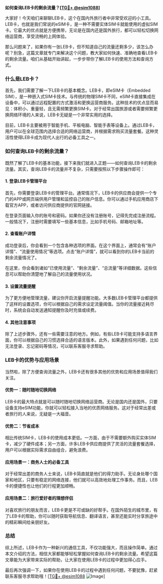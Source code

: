 **如何查询LEB卡的剩余流量？[[TG💪+ @esim1088](https://t.me/s/esim1088)]**

大家好！今天咱们来聊聊LEB卡，这个在国内外旅行者中非常受欢迎的小工具。LEB卡，也就是我们常说的eSIM卡，是一种不需要实体SIM卡就能使用的虚拟SIM卡。它最大的优点就是方便携带，无论是在国内还是国外旅行，都可以轻松切换网络运营商，享受流畅的上网体验。

那么问题来了，如果你有一张LEB卡，但不知道自己的流量还剩多少，该怎么办呢？别急，这篇文章就专门来解决这个问题，教大家如何快速、准确地查看LEB卡的剩余流量。咱们从基础开始讲起，一步步带你了解LEB卡的使用方法和查询方式。

### 什么是LEB卡？

首先，我们需要了解一下LEB卡的基本概念。LEB卡，即eSIM卡（Embedded SIM），是一种嵌入式SIM卡技术。与传统的物理SIM卡不同，eSIM卡直接集成在设备中，可以通过远程配置的方式激活和更换运营商服务。这种技术的优点显而易见：体积小、重量轻，且无需频繁更换SIM卡。对于经常出国旅游或者需要频繁更换网络环境的人来说，LEB卡无疑是一个非常实用的选择。

目前，LEB卡主要被用于智能手机、平板电脑、智能手表等设备上。通过LEB卡，用户可以在全球范围内选择合适的网络运营商，并根据需求购买流量套餐。这种灵活性使得LEB卡成为现代人出行的必备工具之一。

### 如何查询LEB卡的剩余流量？

既然了解了LEB卡的基本功能，接下来我们就进入正题——如何查询LEB卡的剩余流量。其实，查询LEB卡的流量并不复杂，只需要按照以下步骤操作即可：

#### 1. 登录LEB卡管理平台

首先，你需要登录LEB卡的管理平台。通常情况下，LEB卡的供应商会提供一个专门的APP或网页端供用户管理和监控自己的账户信息。你可以通过手机应用商店下载官方APP，或者访问供应商提供的官网链接。

在登录页面输入你的账号和密码。如果你还没有注册账号，记得先完成注册流程。一般情况下，注册时需要填写一些基本信息，比如手机号码、邮箱地址等。

#### 2. 查看账户详情

成功登录后，你会看到一个包含各种选项的界面。在这个界面上，通常会有“账户详情”、“流量使用情况”等选项。点击“账户详情”，就可以看到你的LEB卡当前的剩余流量情况了。

在这里，你会看到诸如“已使用流量”、“剩余流量”、“总流量”等详细数据。这些信息可以帮助你清楚地了解自己的流量使用状况。

#### 3. 设置流量提醒

为了更方便地管理流量，建议你开启流量提醒功能。大多数LEB卡管理平台都提供了这样的设置选项，你可以根据自己的需求设定流量阈值。当你的流量接近耗尽时，系统会自动发送通知提醒你及时充值或续费。

#### 4. 其他注意事项

除了上述步骤外，还有一些需要注意的地方。例如，有些LEB卡可能支持多语言界面，你可以根据自己的习惯选择合适的语言版本。此外，如果遇到任何问题，比如无法登录、忘记密码等情况，可以联系客服寻求帮助。

### LEB卡的优势与应用场景

当然啦，除了方便查询流量之外，LEB卡还有很多其他的优势和应用场景值得我们关注。

#### 优势一：随时随地切换网络

LEB卡的最大特点就是可以随时随地切换网络运营商。无论是国内还是国外，只要设备支持eSIM功能，你就可以轻松接入当地的优质网络服务。这对于经常出差或者旅行的人来说，无疑是一大福音。

#### 优势二：节省成本

相比传统SIM卡，LEB卡的使用成本更低。一方面，由于不需要额外购买实体SIM卡，减少了硬件成本；另一方面，许多LEB卡供应商提供了灵活的流量套餐选择，用户可以根据实际需求自由组合，避免浪费。

#### 应用场景一：商务人士的必备工具

对于经常出差的商务人士来说，LEB卡简直就是他们的得力助手。无论身处哪个国家和地区，只要有稳定的网络连接，他们就可以高效地处理工作事务。而且，LEB卡的便捷性也让他们的行程更加顺畅。

#### 应用场景二：旅行爱好者的理想伴侣

对喜欢旅行的朋友而言，LEB卡更是不可或缺的好帮手。在国外陌生的城市里，有了LEB卡的帮助，你可以随时获取导航信息、翻译语言，甚至还能实时分享旅途中的精彩瞬间给亲朋好友。

### 总结

综上所述，LEB卡作为一种新兴的通信工具，不仅功能强大，而且操作简单。通过本文介绍的方法，相信大家都能够轻松掌握如何查询LEB卡的剩余流量。希望这篇文章能为大家带来实际的帮助，让大家在使用LEB卡的过程中更加得心应手。

最后再次强调一下，如果你在使用LEB卡的过程中遇到任何问题，不要犹豫，赶紧联系客服寻求帮助哦！[[TG💪+ @esim1088](https://t.me/s/esim1088) ![Image](https://i.postimg.cc/4NQfJmqS/Snipaste-2025-05-13-00-14-12.png)]